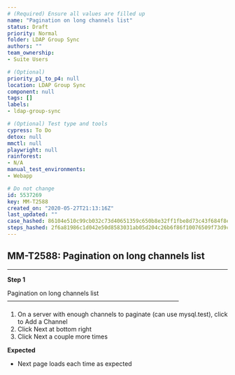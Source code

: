 ```yaml
---
# (Required) Ensure all values are filled up
name: "Pagination on long channels list"
status: Draft
priority: Normal
folder: LDAP Group Sync
authors: ""
team_ownership: 
- Suite Users

# (Optional)
priority_p1_to_p4: null
location: LDAP Group Sync
component: null
tags: []
labels: 
- ldap-group-sync

# (Optional) Test type and tools
cypress: To Do
detox: null
mmctl: null
playwright: null
rainforest: 
- N/A
manual_test_environments: 
- Webapp

# Do not change
id: 5537269
key: MM-T2588
created_on: "2020-05-27T21:13:16Z"
last_updated: ""
case_hashed: 86104e510c99cb032c73d40651359c650b8e32ff1fbe8d73c43f684f8e3983986a5edf75ceda82ca130a962785cad6a3
steps_hashed: 2f6a81986c1d042e50d8583031ab05d204c26b6f86f10076509f73d9c760a58621965fbac8dbce36ba1d6ad05e162b31
---
```


<!-- (Auto-generated) Based on frontmatter's "key" and "name" -->

## MM-T2588: Pagination on long channels list

---

**Step 1**

Pagination on long channels list\
————————————————————————————

1. On a server with enough channels to paginate (can use mysql.test), click to Add a Channel
2. Click Next at bottom right
3. Click Next a couple more times

**Expected**

- Next page loads each time as expected
